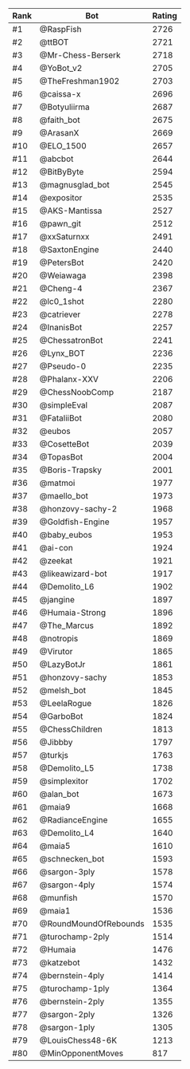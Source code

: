 Rank|Bot|Rating
---|---|---
#1|@RaspFish|2726
#2|@ttBOT|2721
#3|@Mr-Chess-Berserk|2718
#4|@YoBot_v2|2705
#5|@TheFreshman1902|2703
#6|@caissa-x|2696
#7|@Botyuliirma|2687
#8|@faith_bot|2675
#9|@ArasanX|2669
#10|@ELO_1500|2657
#11|@abcbot|2644
#12|@BitByByte|2594
#13|@magnusglad_bot|2545
#14|@expositor|2535
#15|@AKS-Mantissa|2527
#16|@pawn_git|2512
#17|@xxSaturnxx|2491
#18|@SaxtonEngine|2440
#19|@PetersBot|2420
#20|@Weiawaga|2398
#21|@Cheng-4|2367
#22|@lc0_1shot|2280
#23|@catriever|2278
#24|@InanisBot|2257
#25|@ChessatronBot|2241
#26|@Lynx_BOT|2236
#27|@Pseudo-0|2235
#28|@Phalanx-XXV|2206
#29|@ChessNoobComp|2187
#30|@simpleEval|2087
#31|@FataliiBot|2080
#32|@eubos|2057
#33|@CosetteBot|2039
#34|@TopasBot|2004
#35|@Boris-Trapsky|2001
#36|@matmoi|1977
#37|@maello_bot|1973
#38|@honzovy-sachy-2|1968
#39|@Goldfish-Engine|1957
#40|@baby_eubos|1953
#41|@ai-con|1924
#42|@zeekat|1921
#43|@likeawizard-bot|1917
#44|@Demolito_L6|1902
#45|@jangine|1897
#46|@Humaia-Strong|1896
#47|@The_Marcus|1892
#48|@notropis|1869
#49|@Virutor|1865
#50|@LazyBotJr|1861
#51|@honzovy-sachy|1853
#52|@melsh_bot|1845
#53|@LeelaRogue|1826
#54|@GarboBot|1824
#55|@ChessChildren|1813
#56|@Jibbby|1797
#57|@turkjs|1763
#58|@Demolito_L5|1738
#59|@simplexitor|1702
#60|@alan_bot|1673
#61|@maia9|1668
#62|@RadianceEngine|1655
#63|@Demolito_L4|1640
#64|@maia5|1610
#65|@schnecken_bot|1593
#66|@sargon-3ply|1578
#67|@sargon-4ply|1574
#68|@munfish|1570
#69|@maia1|1536
#70|@RoundMoundOfRebounds|1535
#71|@turochamp-2ply|1514
#72|@Humaia|1476
#73|@katzebot|1432
#74|@bernstein-4ply|1414
#75|@turochamp-1ply|1364
#76|@bernstein-2ply|1355
#77|@sargon-2ply|1326
#78|@sargon-1ply|1305
#79|@LouisChess48-6K|1213
#80|@MinOpponentMoves|817
